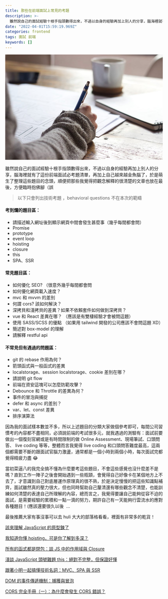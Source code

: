 ```yaml
---
title: 那些在前端面試上常見的考題
description: >-
  雖然說自己的面試經驗十根手指頭數得出來，不過以自身的經驗再加上別人的分享，腦海裡就有了這份前端面試必考題清單，再加上自己越來越金魚腦了，於是萌生了整理這些題目的念頭，順便把那些我覺得把觀念解釋的很清楚的文章也放在最後，方便臨時抱佛腳（誤
date: "2022-04-01T15:59:19.969Z"
categories: frontend
tags: 面試 前端
keywords: []
---
```


![](/img/1__wBXs9emps9xuSyLUVsJwDQ.jpeg)

雖然說自己的面試經驗十根手指頭數得出來，不過以自身的經驗再加上別人的分享，腦海裡就有了這份前端面試必考題清單，再加上自己越來越金魚腦了，於是萌生了整理這些題目的念頭，順便把那些我覺得把觀念解釋的很清楚的文章也放在最後，方便臨時抱佛腳（誤

> 以下只會列出技術考題 ，behavioral questions 不在本次的範疇

#### 考到爛的題目區：

- 請描述輸入網址後到顯示網頁中間會發生甚麼事（幾乎每間都會問）
- Promise
- prototype
- event loop
- hoisting
- closure
- this
- SPA、SSR

#### 常見題目區：

- 如何優化 SEO? （很意外幾乎每間都會問
- 如何優化網頁載入速度？
- mvc 和 mvvm 的差別
- 何謂 cors? 該如何解決？
- 深拷貝和淺拷貝的差異？如果不依賴套件如何做到深拷貝？
- vue 和 React 差異在哪？ （應該是有雙棲經驗才會被問這題）
- 使用 SASS/SCSS 的優點 （如果用 tailwind 開發的公司應該不會問這題 XD）
- 簡述對 box-model 的理解
- 請解釋 restful api

#### 不常見但有遇過的問題區：

- git 的 rebase 作用為何？
- 箭頭函式與一般函式的差異
- localstorage、session localstorage、cookie 差別在哪？
- 請說明 git flow
- 前端在資安這塊可以怎麼防範攻擊？
- Debounce 和 Throttle 的差異為何？
- 事件的冒泡與捕捉
- defer 和 async 的差別？
- var、let、const 差異
- 排序演算法

因為我的面試樣本數並不多，所以上述題目的分類大家做個參考即可，每間公司習慣考的內容都不盡相同，必須說前端的考試很多元，就我遇過的測驗有：面試前要做出一個復刻官網或是有時間限制的做 Online Assessment、現場筆試、口頭問答、 live coding 等等，整體而言我覺得 live coding 和口頭問答難度最高，這兩個都需要不斷的跟面試官腦力激盪，通常都是一個小時到兩個小時，每次面試完都覺得精疲力盡 😂

當初菜逼八的我完全搞不懂為什麼要考這些題目，不會這些感覺也沒什麼差不是嗎？直到工作一陣子之後會開始遇到一些瓶頸，會覺得自己好像卡在某個地方上不去了，才意識到自己對底層運作原理真的很不熟，於是決定慢慢的把這些知識點補齊，面試雖然真的壓力很大，但也同時幫助自己釐清還有哪些觀念不清楚，也能訓練如何清楚的表達自己所理解的內容，總而言之，我覺得要讓自己能夠從容不迫的面試，是需要經驗的累積和一點一滴的努力，期許自己有一天能夠行雲流水的應對各種題目！(應該還要很久以後  …

最後推薦大家有事沒事可以去 huli 大大的部落格看看，裡面有非常多的乾貨！

[該來理解 JavaScript 的原型鍊了](https://blog.huli.tw/2017/08/27/the-javascripts-prototype-chain/)

[我知道你懂 hoisting，可是你了解到多深？](https://blog.huli.tw/2018/11/10/javascript-hoisting-and-tdz/)

[所有的函式都是閉包：談 JS 中的作用域與 Closure](https://blog.huli.tw/2018/12/08/javascript-closure/)

[淺談 JavaScript 頭號難題 this：絕對不完整，但保證好懂](https://blog.huli.tw/2019/02/23/javascript-what-is-this/)

[跟著小明一起搞懂技術名詞：MVC、SPA 與 SSR](https://hulitw.medium.com/introduction-mvc-spa-and-ssr-545c941669e9)

[DOM 的事件傳遞機制：捕獲與冒泡](https://blog.huli.tw/2017/08/27/dom-event-capture-and-propagation/)

[CORS 完全手冊（一）：為什麼會發生 CORS 錯誤？](https://blog.huli.tw/2021/02/19/cors-guide-1/)
